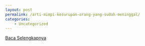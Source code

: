 ```yaml
---
layout: post
permalink: /arti-mimpi-kesurupan-orang-yang-sudah-meninggal/
categories:
    - Uncategorized
---
```


[Baca Selengkapnya](/08)